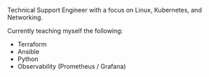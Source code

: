 Technical Support Engineer with a focus on Linux, Kubernetes, and Networking. 

Currently teaching myself the following:

- Terraform
- Ansible
- Python
- Observability (Prometheus / Grafana)
